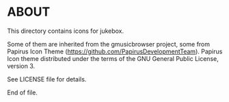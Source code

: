 ABOUT
=====

This directory contains icons for jukebox.

Some of them are inherited from the gmusicbrowser project, some from
Papirus Icon Theme (<https://github.com/PapirusDevelopmentTeam>).
Papirus Icon theme distributed under the terms of the GNU General
Public License, version 3.

See LICENSE file for details.


End of file.

